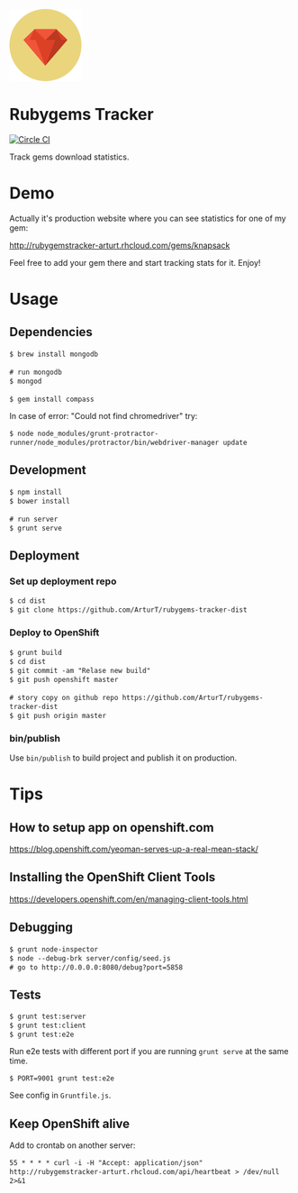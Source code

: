 ![Rubygems Tracker](client/assets/images/ruby-gem.png)

# Rubygems Tracker

[![Circle CI](https://circleci.com/gh/ArturT/rubygems-tracker.svg?style=svg)](https://circleci.com/gh/ArturT/rubygems-tracker)

Track gems download statistics.

# Demo

Actually it's production website where you can see statistics for one of my gem:

http://rubygemstracker-arturt.rhcloud.com/gems/knapsack

Feel free to add your gem there and start tracking stats for it. Enjoy!

# Usage

## Dependencies

    $ brew install mongodb

    # run mongodb
    $ mongod

    $ gem install compass

In case of error: "Could not find chromedriver" try:

    $ node node_modules/grunt-protractor-runner/node_modules/protractor/bin/webdriver-manager update

## Development

    $ npm install
    $ bower install

    # run server
    $ grunt serve

## Deployment

### Set up deployment repo

    $ cd dist
    $ git clone https://github.com/ArturT/rubygems-tracker-dist

### Deploy to OpenShift

    $ grunt build
    $ cd dist
    $ git commit -am "Relase new build"
    $ git push openshift master

    # story copy on github repo https://github.com/ArturT/rubygems-tracker-dist
    $ git push origin master

### bin/publish

Use `bin/publish` to build project and publish it on production.

# Tips

## How to setup app on openshift.com

https://blog.openshift.com/yeoman-serves-up-a-real-mean-stack/

## Installing the OpenShift Client Tools

https://developers.openshift.com/en/managing-client-tools.html

## Debugging

    $ grunt node-inspector
    $ node --debug-brk server/config/seed.js
    # go to http://0.0.0.0:8080/debug?port=5858

## Tests

    $ grunt test:server
    $ grunt test:client
    $ grunt test:e2e

Run e2e tests with different port if you are running `grunt serve` at the same time.

    $ PORT=9001 grunt test:e2e

See config in `Gruntfile.js`.

## Keep OpenShift alive

Add to crontab on another server:

    55 * * * * curl -i -H "Accept: application/json" http://rubygemstracker-arturt.rhcloud.com/api/heartbeat > /dev/null 2>&1
